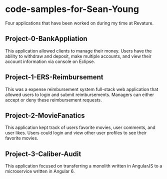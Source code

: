 # code-samples-for-Sean-Young
Four applications that have been worked on during my time at Revature.
## Project-0-BankAppliation
This application allowed clients to manage their money. Users have the ability to withdraw and deposit, make multiple accounts, and view their account information via console on Eclipse.
## Project-1-ERS-Reimbursement
This was a expense reimbursement system full-stack web application that allowed users to login and submit reimbursements. Managers can either accept or deny these reimbursement requests.
## Project-2-MovieFanatics
This application kept track of users favorite movies, user comments, and user likes. Users could login and view other user profiles to see their favorite movies.
## Project-3-Caliber-Audit
This application focused on transferring a monolith written in AngularJS to a microservice written in Angular 6.

